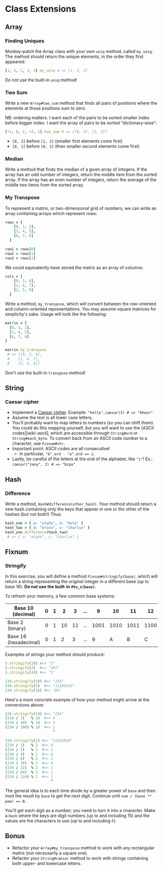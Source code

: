 # Class Extensions

## Array

### Finding Uniques
Monkey-patch the Array class with your own `uniq` method, called
`my_uniq`. The method should return the unique elements, in the order
they first appeared:

```ruby
[1, 2, 1, 3, 3].my_uniq # => [1, 2, 3]
```

Do not use the built-in `uniq` method!

### Two Sum
Write a new `Array#two_sum` method that finds all pairs of positions
where the elements at those positions sum to zero.

NB: ordering matters. I want each of the pairs to be sorted smaller
index before bigger index. I want the array of pairs to be sorted
"dictionary-wise":

```ruby
[-1, 0, 2, -2, 1].two_sum # => [[0, 4], [2, 3]]
```

* `[0, 2]` before `[1, 2]` (smaller first elements come first)
* `[0, 1]` before `[0, 2]` (then smaller second elements come first)

### Median
Write a method that finds the median of a given array of integers. If
the array has an odd number of integers, return the middle item from the
sorted array. If the array has an even number of integers, return the
average of the middle two items from the sorted array.

### My Transpose
To represent a *matrix*, or two-dimensional grid of numbers, we can
write an array containing arrays which represent rows:

```ruby
rows = [
    [0, 1, 2],
    [3, 4, 5],
    [6, 7, 8]
  ]

row1 = rows[0]
row2 = rows[1]
row3 = rows[2]
```

We could equivalently have stored the matrix as an array of
columns:

```ruby
cols = [
    [0, 3, 6],
    [1, 4, 7],
    [2, 5, 8]
  ]
```

Write a method, `my_transpose`, which will convert between the
row-oriented and column-oriented representations. You may assume square
matrices for simplicity's sake. Usage will look like the following:

```ruby
matrix = [
  [0, 1, 2],
  [3, 4, 5],
  [6, 7, 8]
]

matrix.my_transpose
 # => [[0, 3, 6],
 #    [1, 4, 7],
 #    [2, 5, 8]]
```

Don't use the built-in `transpose` method!

## String

### Caesar cipher
* Implement a [Caesar cipher][caesar-cipher]. Example:
  `"hello".caesar(3) # => "khoor"`
* Assume the text is all lower case letters.
* You'll probably want to map letters to numbers (so you can shift
  them). You could do this mapping yourself, but you will want to use
  the [ASCII codes][wiki-ascii], which are accessible through
  `String#ord` or `String#each_byte`. To convert back from an ASCII code
  number to a character, use `Fixnum#chr`.
* Important point: ASCII codes are all consecutive!
    * In particular, `"b".ord - "a".ord == 1`.
* Lastly, be careful of the letters at the end of the alphabet, like
  `"z"`! Ex.: `caesar("zany", 2) # => "bcpa"`

[caesar-cipher]: http://en.wikipedia.org/wiki/Caesar_cipher

## Hash

### Difference
Write a method, `Hash#difference(other_hash)`. Your method should return
a new hash containing only the keys that appear in one or the other of
the hashes (but not both!) Thus:

```ruby
hash_one = { a: "alpha", b: "beta" }
hash_two = { b: "bravo", c: "charlie" }
hash_one.difference(hash_two)
 # => { a: "alpha", c: "charlie" }
```

## Fixnum

### Stringify
In this exercise, you will define a method `Fixnum#stringify(base)`,
which will return a string representing the original integer in a
different base (up to base 16). **Do not use the built-in
`#to_s(base)`**.

To refresh your memory, a few common base systems:

|Base 10 (decimal)     |0|1|2|3|...|9|10|11|12|13|14|15
|----------------------|---|---|---|---|---|---|---|---|---|---|---|---|
|Base 2 (binary)       |0|1|10|11|...|1001|1010|1011|1100|1101|1110|1111|
|Base 16 (hexadecimal) |0|1|2|3|...|9|A|B|C|D|E|F|

Examples of strings your method should produce:

```ruby
5.stringify(10) #=> "5"
5.stringify(2)  #=> "101"
5.stringify(16) #=> "5"

234.stringify(10) #=> "234"
234.stringify(2)  #=> "11101010"
234.stringify(16) #=> "EA"
```

Here's a more concrete example of how your method might arrive at the
conversions above:

```ruby
234.stringify(10) #=> "234"
(234 / 1)   % 10  #=> 4
(234 / 10)  % 10  #=> 3
(234 / 100) % 10  #=> 2
                      ^

234.stringify(2) #=> "11101010"
(234 / 1)   % 2  #=> 0
(234 / 2)   % 2  #=> 1
(234 / 4)   % 2  #=> 0
(234 / 8)   % 2  #=> 1
(234 / 16)  % 2  #=> 0
(234 / 32)  % 2  #=> 1
(234 / 64)  % 2  #=> 1
(234 / 128) % 2  #=> 1
                     ^
```

The general idea is to each time divide by a greater power of `base`
and then mod the result by `base` to get the next digit. Continue until
`num / (base ** pow) == 0`.

You'll get each digit as a number; you need to turn it into a
character. Make a `Hash` where the keys are digit numbers (up to and
including 15) and the values are the characters to use (up to and
including `F`).

## Bonus

- Refactor your `Array#my_transpose` method to work with any rectangular
matrix (not necessarily a square one).
- Refactor your `String#caesar` method to work with strings containing
  both upper- and lowercase letters.
